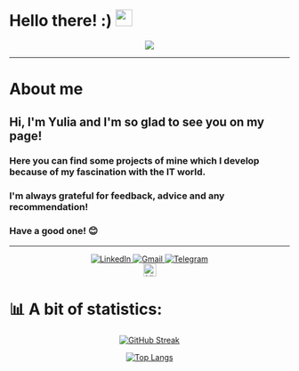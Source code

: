 <h1>
  Hello there! :)
  <img src="https://media.giphy.com/media/hvRJCLFzcasrR4ia7z/giphy.gif" width="30px"/>
</h1>

<div id="header" align="center">
 <img src="https://media.giphy.com/media/XaMTNZkRahZ7ysPMci/giphy.gif">
</div>

***

# About me

## Hi, I'm Yulia and I'm so glad to see you on my page! 

### Here you can find some projects of mine which I develop because of my fascination with the IT world. 
### I'm always grateful for feedback, advice and any recommendation!

### Have a good one! :blush: 

***

<div id="badges" align="center">
  <a href="https://www.linkedin.com/in/yulia-tustova/">
    <img src="https://img.shields.io/badge/LinkedIn-blue?style=for-the-badge&logo=linkedin&logoColor=white" alt="LinkedIn"/>
  </a>
  <a href="mailto:yuliasunny007@gmail.com">
    <img src="https://img.shields.io/badge/Gmail-red?style=for-the-badge&logo=gmail&logoColor=white" alt="Gmail">
  </a>
  <a href="https://t.me/yulia_tustova">
    <img src="https://img.shields.io/badge/Telegram-blue?style=for-the-badge&logo=telegram&logoColor=white" alt="Telegram"/>
  </a>
</div>

<div id="counter" align="center">
  <img src="https://komarev.com/ghpvc/?username=spaceowlsoul&style=flat-square&color=blue" alt="Views counter" height="23"/>
</div>

# 📊 A bit of statistics:

<div id="statistics" align=center>

[![GitHub Streak](http://github-readme-streak-stats.herokuapp.com?user=spaceowlsoul&theme=dark&background=000000)](https://git.io/streak-stats)

[![Top Langs](https://github-readme-stats.vercel.app/api/top-langs/?username=spaceowlsoul&layout=compact&theme=vision-friendly-dark)](https://github.com/anuraghazra/github-readme-stats)

</div>
